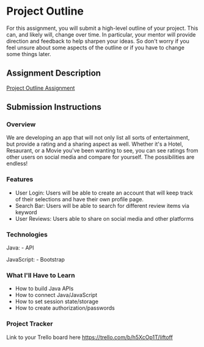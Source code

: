 # Project Outline
For this assignment, you will submit a high-level outline of your project. This can, and likely will, change over time. In particular, your mentor will provide direction and feedback to help sharpen your ideas. So don't worry if you feel unsure about some aspects of the outline or if you have to change some things later.

## Assignment Description
[Project Outline Assignment](https://education.launchcode.org/liftoff/modules/assignments/project-outline)

## Submission Instructions

### Overview
We are developing an app that will not only list all sorts of entertainment, but provide a rating and a sharing aspect as well. Whether it's a Hotel, Resaurant, or a Movie you've been wanting to see, you can see ratings from other users on social media and compare for yourself. The possibilities are endless!
### Features
- User Login: Users will be able to create an account that will keep track of their selections and have their own profile page.
- Search Bar: Users will be able to search for different review items via keyword
- User Reviews: Users able to share on social media and other platforms
### Technologies
Java: - API 

JavaScript: - Bootstrap


### What I'll Have to Learn
- How to build Java APIs
- How to connect Java/JavaScript
- How to set session state/storage
- How to create authorization/passwords
### Project Tracker
Link to your Trello board here
https://trello.com/b/h5XcOp1T/liftoff